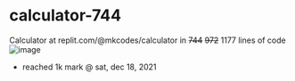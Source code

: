 # calculator-744
Calculator at replit.com/@mkcodes/calculator in ~~744~~ ~~972~~ 1177 lines of code
![image](https://user-images.githubusercontent.com/54957445/136662145-f0a3fc87-4edd-450e-a65e-4b7c484494d2.png)
- reached 1k mark @ sat, dec 18, 2021
